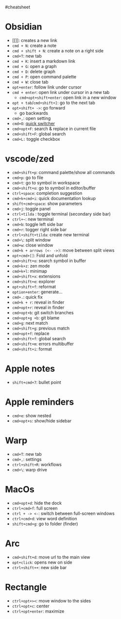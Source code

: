 #cheatsheet
# Obsidian
- [[]]: creates a new link
- `cmd + N`: create a note
- `cmd + shift + N`: create a note on a right side
- `cmd+T`: new tab
- `cmd + K`: insert a markdown link
- `cmd + G`: open a graph
- `cmd + D`: delete graph
- `cmd + P`: open command palette
- `cmd + W`: close tab
- `opt+enter`: follow link under cursor
- `cmd + enter`: open link under cursor in a new tab
	- `cmd+opt+shift+enter`: open link in a new window
-  `opt + tab`/`cmd+shift+]`: go to the next tab
- `opt+shift+ ->`: go forward
	- go backwards
- `cmd+,`: open setting
- `cmd+O`: [quick switcher](https://help.obsidian.md/Plugins/Quick+switcher)
- `cmd+opt+F`: search & replace in current file
- `cmd+shift+F`: global search
- `cmd+L:` toggle checkbox

# vscode/zed

- `cmd+shift+p`: command palette/show all commands
- `cmd+p`: go to file
- `cmd+t`: go to symbol in workspace
- `cmd+shift+o`: go to symbol in editor/buffer
- `ctrl+space`: completion suggestion
- `cmd+k+cmd+i`: quick documentation lookup
- `shift+cmd+space`: show parameters
- `cmd+j`: toggle panel
- `ctrl+tilda` : toggle terminal (secondary side bar)
- `ctrl+~`: new terminal
- `cmd+b`: toggle left side bar
- `cmd+r`: togger right side bar
- `ctrl+shift+tilda`: create new terminal
- `cmd+\`: split window
- `cmd+w`: close window
- `cmd+k + arrows (<- ->)`: move between split views
- `opt+cmd+[]`: Fold and unfold
- `cmd+shift+o`: search symbol in buffer
- `cmd+k+z`: zen mode
- `cmd+k+l`: minimap
- `cmd+shift+x`: extensions
- `cmd+shift+e`: explorer
- `opt+shift+f`: reformat
- `option+enter`: generate...
- `cmd+.`: quick fix
- `cmd+k + r`: reveal in finder
- `cmd+opt+r`: reveal in finder
- `cmd+opt+b`: git switch branches
- `cmd+opt+g +b`: git blame
- `cmd+g`: next match
- `cmd+shift+g`: previous match
- `cmd+opt+f`: replace
- `cmd+shift+f`: global search
- `cmd+shift+m`: errors multibuffer
- `cmd+shift+i`: format

# Apple notes
- `shift+cmd+7`: bullet point

# Apple reminders
- `cmd+e`: show nested
- `cmd+opt+s`: show/hide sidebar
# Warp
- `cmd+T`: new tab
- `cmd+,`: settings
- `ctrl+shift+R`: workflows
- `cmd+\`: warp drive


# MacOs
- `cmd+opt+d`: hide the dock
- `ctrl+cmd+f`: full screen
- `ctrl + -> <-`: switch between full-screen windows
- `ctrl+cmd+d`: view word definition
- `shift+cmd+g`: go to folder (finder)

# Arc
- `cmd+shift+d`: move url to the main view
- `opt+click`: opens new on side
- `ctrl+shift++`: new side bar

# Rectangle
- `ctrl+opt+><`: move window to the sides
- `ctrl+opt+c`: center
- `ctrl+opt+enter`: maximize